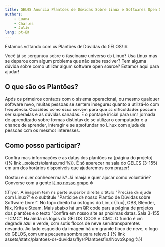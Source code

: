 ```yaml
---
title: GELOS Anuncia Plantões de Dúvidas Sobre Linux e Softwares Open Source
authors:
    - Luana
    - Charles
    - Julio
lang: pt-BR
---
```


Estamos voltando com os Plantões de Dúvidas do GELOS! ❄

Você já se perguntou sobre o fascinante universo do Linux? Usa Linux mas se deparou com algum problema que não sabe resolver? Tem alguma dúvida sobre como utilizar algum software open source? Estamos aqui para ajudar!

## O que são os Plantões?

Após os primeiros contatos com o sistema operacional, ou mesmo qualquer software novo, muitas pessoas se sentem insegures quanto a utilizá-lo com frequência. Ocasiões como essa servem para que as dificuldades possam ser superadas e as dúvidas sanadas. É o pontapé inicial para uma jornada de aprendizado sobre formas distintas de se utilizar o computador e a chance de aprender, interagir e se aprofundar no Linux com ajuda de pessoas com os mesmos interesses.

## Como posso participar?

Confira mais informações e as datas dos plantões na [página do projeto]({% link _projects/plantao.md %}). É só aparecer na sala do GELOS (3-155) em um dos horários disponíveis que ajudaremos com prazer!

Gostou e quer conhecer mais? Já manja e quer ajudar como voluntárie? Converse com a gente [lá no nosso grupo](https://telegram.gelos.club) ❄


![Flyer: A imagem tem na parte superior direita o título "Precisa de ajuda com Linux?" e o subtítulo "Participe de nosso Plantão de Dúvidas sobre Software Livre!". No topo direito há os logos do Linux (Tux), OBS, Blender, Nix, Krita e Steam. Mais abaixo há um QR code para a página de projetos dos plantões e o texto "Confira em nosso site as próximas datas. Sala 3-155 - ICMC". Há ainda os logos do GELOS, CCOS e ICMC. O fundo é um degradê azul e verde, com sutis flocos de neve semitransparentes nevando. Ao lado esquerdo da imagem há um grande floco de neve, o logo do GELOS, com uma pequena sombra para relevo.]({% link assets/static/plantoes-de-duvidas/flyerPlantoesfinalNovo9.png %})
